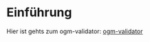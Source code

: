 # Einführung
Hier ist gehts zum ogm-validator: <a href="ogm-validator/index.html" target="_blank">ogm-validator</a>
